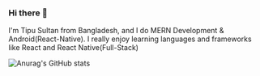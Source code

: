 ### Hi there 👋
I'm Tipu Sultan from Bangladesh, and I do MERN Development & Android(React-Native). 
I really enjoy learning languages and frameworks like React and React Native(Full-Stack)


![Anurag's GitHub stats](https://github-readme-stats.vercel.app/api?username=anuraghazra&show_icons=true&theme=radical)


